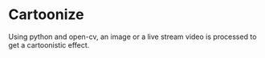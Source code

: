 # Cartoonize
Using python and open-cv,  an image or a live stream video is processed to get a cartoonistic effect.  
